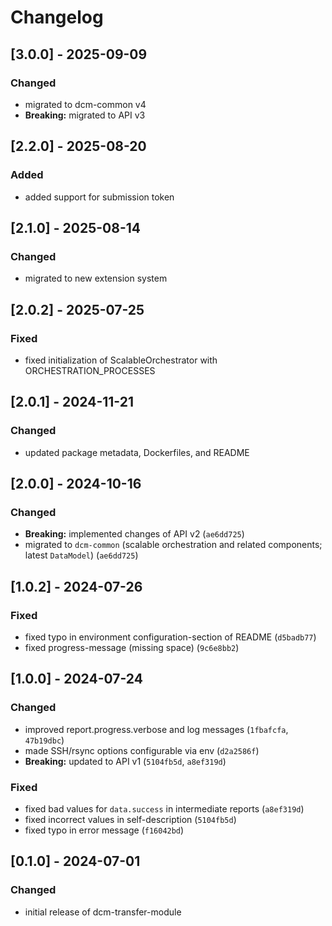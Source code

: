 # Changelog

## [3.0.0] - 2025-09-09

### Changed

- migrated to dcm-common v4
- **Breaking:** migrated to API v3

## [2.2.0] - 2025-08-20

### Added

- added support for submission token

## [2.1.0] - 2025-08-14

### Changed

- migrated to new extension system

## [2.0.2] - 2025-07-25

### Fixed

- fixed initialization of ScalableOrchestrator with ORCHESTRATION_PROCESSES

## [2.0.1] - 2024-11-21

### Changed

- updated package metadata, Dockerfiles, and README

## [2.0.0] - 2024-10-16

### Changed

- **Breaking:** implemented changes of API v2 (`ae6dd725`)
- migrated to `dcm-common` (scalable orchestration and related components; latest `DataModel`) (`ae6dd725`)

## [1.0.2] - 2024-07-26

### Fixed

- fixed typo in environment configuration-section of README (`d5badb77`)
- fixed progress-message (missing space) (`9c6e8bb2`)

## [1.0.0] - 2024-07-24

### Changed

- improved report.progress.verbose and log messages (`1fbafcfa`, `47b19dbc`)
- made SSH/rsync options configurable via env (`d2a2586f`)
- **Breaking:** updated to API v1 (`5104fb5d`, `a8ef319d`)

### Fixed

- fixed bad values for `data.success` in intermediate reports (`a8ef319d`)
- fixed incorrect values in self-description (`5104fb5d`)
- fixed typo in error message (`f16042bd`)

## [0.1.0] - 2024-07-01

### Changed

- initial release of dcm-transfer-module
